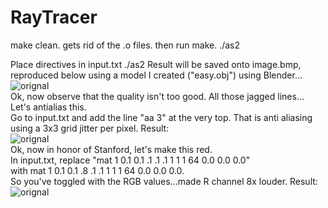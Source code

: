# RayTracer

make clean. gets rid of the .o files. 
then run make.
./as2

Place directives in input.txt
./as2
Result will be saved onto image.bmp, reproduced below using a model I created ("easy.obj") using Blender...
<br>
<img src="https://dl.dropboxusercontent.com/u/105935968/raytracerImages/first.jpg" alt="orignal"> 
<br>
Ok, now observe that the quality isn't too good. All those jagged lines... Let's antialias this.
<br>
Go to input.txt and add the line "aa 3" at the very top. That is anti aliasing using a 3x3 grid jitter per pixel. Result:
<br>
<img src="https://dl.dropboxusercontent.com/u/105935968/raytracerImages/first.jpg" alt="orignal"> 
<br>
Ok, now in honor of Stanford, let's make this red.
<br>
In input.txt, replace "mat   1 0.1 0.1   .1 .1 .1   1 1 1   64   0.0 0.0 0.0"
<br>
with mat   1 0.1 0.1   .8 .1 .1   1 1 1   64   0.0 0.0 0.0.
<br>
So you've toggled with the RGB values...made R channel 8x louder. Result:
<br>
<img src="https://dl.dropboxusercontent.com/u/105935968/raytracerImages/scene.jpg" alt="orignal"> 

